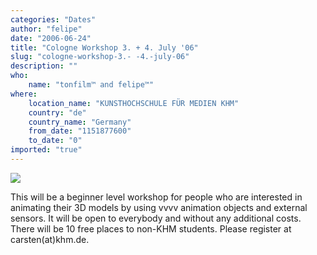 ```yaml
---
categories: "Dates"
author: "felipe"
date: "2006-06-24"
title: "Cologne Workshop 3. + 4. July '06"
slug: "cologne-workshop-3.- -4.-july-06"
description: ""
who: 
    name: "tonfilm™ and felipe™"
where: 
    location_name: "KUNSTHOCHSCHULE FÜR MEDIEN KHM"
    country: "de"
    country_name: "Germany"
    from_date: "1151877600"
    to_date: "0"
imported: "true"
---
```



![](banner.png)

This will be a  beginner level workshop for people who are interested in animating their 3D models by using vvvv animation objects and external sensors. It will be open to everybody and without any additional costs. There will be 10 free places to non-KHM students. 
Please register at carsten(at)khm.de.

